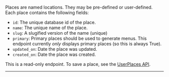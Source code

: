 Places are named locations. They may be pre-defined or user-defined.
Each place contains the following fields:

* `id`: The unique database id of the place.
* `name`: The unique name of the place.
* `slug`: A slugified version of the name (unique)
* `primary`: Primary places should be used to generate menus. This endpoint
  currently _only_ displays primary places (so this is always True).
* `updated_on`: Date the place was updated.
* `created_on`: Date the place was created.

This is a read-only endpoint. To save a place, see
the [UserPlaces API](/api/users/places/).

----


